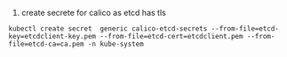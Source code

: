 1. create secrete for calico as etcd has tls
```
kubectl create secret  generic calico-etcd-secrets --from-file=etcd-key=etcdclient-key.pem --from-file=etcd-cert=etcdclient.pem --from-file=etcd-ca=ca.pem -n kube-system
```